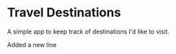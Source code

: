 # Travel Destinations

A simple app to keep track of destinations I'd like to visit.

Added a new line
